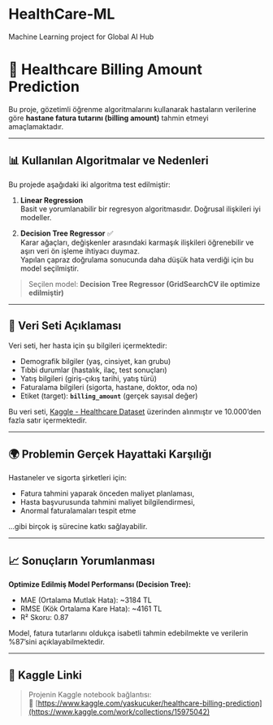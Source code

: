 # HealthCare-ML
Machine Learning project for Global AI Hub

# 🏥 Healthcare Billing Amount Prediction

Bu proje, gözetimli öğrenme algoritmalarını kullanarak hastaların verilerine göre **hastane fatura tutarını (billing amount)** tahmin etmeyi amaçlamaktadır.

---

## 📊 Kullanılan Algoritmalar ve Nedenleri

Bu projede aşağıdaki iki algoritma test edilmiştir:

1. **Linear Regression**  
   Basit ve yorumlanabilir bir regresyon algoritmasıdır. Doğrusal ilişkileri iyi modeller.

2. **Decision Tree Regressor** ✅  
   Karar ağaçları, değişkenler arasındaki karmaşık ilişkileri öğrenebilir ve aşırı veri ön işleme ihtiyacı duymaz.  
   Yapılan çapraz doğrulama sonucunda daha düşük hata verdiği için bu model seçilmiştir.

> Seçilen model: **Decision Tree Regressor (GridSearchCV ile optimize edilmiştir)**

---

## 📁 Veri Seti Açıklaması

Veri seti, her hasta için şu bilgileri içermektedir:

- Demografik bilgiler (yaş, cinsiyet, kan grubu)
- Tıbbi durumlar (hastalık, ilaç, test sonuçları)
- Yatış bilgileri (giriş-çıkış tarihi, yatış türü)
- Faturalama bilgileri (sigorta, hastane, doktor, oda no)
- Etiket (target): **`billing_amount`** (gerçek sayısal değer)

Bu veri seti, [Kaggle - Healthcare Dataset](https://www.kaggle.com/datasets/prasad22/healthcare-dataset) üzerinden alınmıştır ve 10.000’den fazla satır içermektedir.

---

## 🌍 Problemin Gerçek Hayattaki Karşılığı

Hastaneler ve sigorta şirketleri için:
- Fatura tahmini yaparak önceden maliyet planlaması,
- Hasta başvurusunda tahmini maliyet bilgilendirmesi,
- Anormal faturalamaları tespit etme

...gibi birçok iş sürecine katkı sağlayabilir.

---

## 📈 Sonuçların Yorumlanması

**Optimize Edilmiş Model Performansı (Decision Tree):**

- MAE (Ortalama Mutlak Hata): ~3184 TL  
- RMSE (Kök Ortalama Kare Hata): ~4161 TL  
- R² Skoru: 0.87

Model, fatura tutarlarını oldukça isabetli tahmin edebilmekte ve verilerin %87’sini açıklayabilmektedir.

---

## 🔗 Kaggle Linki

> Projenin Kaggle notebook bağlantısı:  
> 📎 [https://www.kaggle.com/yaskucuker/healthcare-billing-prediction](https://www.kaggle.com/work/collections/15975042)

